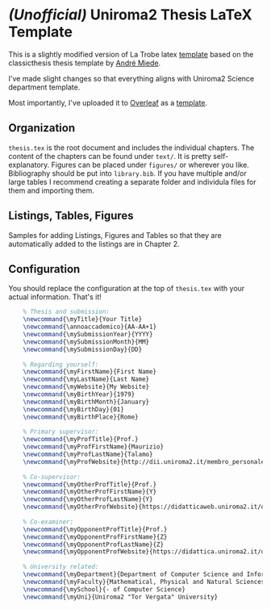 # *(Unofficial)* Uniroma2 Thesis LaTeX Template

This is a slightly modified version of La Trobe latex [template](https://www.overleaf.com/latex/templates/unofficial-la-trobe-university-template/zfbdwvyrxshz) based on the classicthesis thesis template by [André Miede](https://bitbucket.org/amiede/classicthesis).

I've made slight changes so that everything aligns with Uniroma2 Science department template. 

Most importantly, I've uploaded it to [Overleaf](https://www.overleaf.com/) as a [template](https://www.overleaf.com/latex/templates/unofficial-la-trobe-university-template/zfbdwvyrxshz).


## Organization
`thesis.tex` is the root document and includes the individual chapters. The content of the chapters can be found under `text/`. It is pretty self-explanatory. Figures can be placed under `figures/` or wherever you like. Bibliography should be put into `library.bib`. If you have multiple and/or large tables I recommend creating a separate folder and individula files for them and importing them.

## Listings, Tables, Figures

Samples for adding Listings, Figures and Tables so that they are automatically added to the listings are in Chapter 2.

## Configuration
You should replace the configuration at the top of `thesis.tex` with your actual information. That's it!

```latex
    % Thesis and submission:
    \newcommand{\myTitle}{Your Title}
    \newcommand{\annoaccademico}{AA-AA+1}
    \newcommand{\mySubmissionYear}{YYYY}
    \newcommand{\mySubmissionMonth}{MM}
    \newcommand{\mySubmissionDay}{DD}
    
    % Regarding yourself:
    \newcommand{\myFirstName}{First Name}
    \newcommand{\myLastName}{Last Name}
    \newcommand{\myWebsite}{My Website}
    \newcommand{\myBirthYear}{1979}
    \newcommand{\myBirthMonth}{January}
    \newcommand{\myBirthDay}{01}
    \newcommand{\myBirthPlace}{Rome}
    
    % Primary supervisor:
    \newcommand{\myProfTitle}{Prof.}
    \newcommand{\myProfFirstName}{Maurizio}
    \newcommand{\myProfLastName}{Talamo}
    \newcommand{\myProfWebsite}{http://dii.uniroma2.it/membro_personale/talamo-maurizio/}
    
    % Co-supervisor:
    \newcommand{\myOtherProfTitle}{Prof.}
    \newcommand{\myOtherProfFirstName}{Y}
    \newcommand{\myOtherProfLastName}{Y}
    \newcommand{\myOtherProfWebsite}{https://didatticaweb.uniroma2.it/docenti/curriculum/Y}
    
    % Co-examiner:
    \newcommand{\myOpponentProfTitle}{Prof.}
    \newcommand{\myOpponentProfFirstName}{Z}
    \newcommand{\myOpponentProfLastName}{Z}
    \newcommand{\myOpponentProfWebsite}{https://didattica.uniroma2.it/docenti/curriculum_vitae/Z}
    
    % University related:
    \newcommand{\myDepartment}{Department of Computer Science and Information Technology}
    \newcommand{\myFaculty}{Mathematical, Physical and Natural Sciences}
    \newcommand{\mySchool}{- of Computer Science}
    \newcommand{\myUni}{Uniroma2 "Tor Vergata" University}

```
